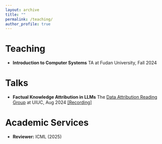 ```yaml
---
layout: archive
title: ""
permalink: /teaching/
author_profile: true
---
```

# Teaching
- **Introduction to Computer Systems**
TA at Fudan University, Fall 2024

<!-- - **Teaching Assistant** for an undergrad-level course with [Prof. Jiaqing Liang](https://lsdefine.github.io/) at the School of Data Science, Fudan University.

- Responsible for all lecture materials related to Operating Systems: Process, Virtural Memory, and System-level I/O. Prepared relevant lecture slides, lab tutorials, and the Shell Lab project. The lab materials were customized based on the project resources of [OSTEP](https://github.com/remzi-arpacidusseau/ostep-projects).

<details>
<summary><strong>As an NLP/ML researcher, why did I choose to be the TA for a system course?</strong></summary>
With the advent of LLMs, knowledge of system infrastructure, especially on parallel and distributed computing, is becoming increasingly important for NLP research. In-depth understanding of distributed training frameworks enables researchers to predict the costs of their training and perform tailored optimization to improve latency and memory efficiency. In my opinion, this course plays a crucial role in building the foundation of system education for future NLP researchers. Therefore, throughout the preparation of lecture materials, lab assignments and office hour recitation, I have not only been polishing the delivery of traditional system knowledge, but also preparing my students for the fascinating world of LLMs and machine learning systems. In my anticipated academic career, I am also eager and well-equipped to instruct future machine learning researchers on both data-centric topics and beyond.
</details> -->



# Talks
- **Factual Knowledge Attribution in LLMs**
The [Data Attribution Reading Group](https://trais-lab.github.io/dattri-reading-group/) at UIUC, Aug 2024
[[Recording]](https://trais-lab.github.io/dattri-reading-group/recording/2024/7/)



# Academic Services
- **Reviewer:** ICML (2025)

